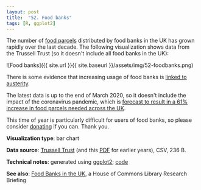 ```yaml
---
layout: post
title:  "52. Food banks"
tags: [R, ggplot2]
---
```


The number of [food parcels](https://www.trusselltrust.org/get-help/emergency-food/food-parcel/) distributed by food banks in the UK has grown rapidly over the last decade. The following visualization shows data from the Trussell Trust (so it doesn't include all food banks in the UK):

![Food banks]({{ site.url }}{{ site.baseurl }}/assets/img/52-foodbanks.png)

There is some evidence that increasing usage of food banks is [linked to austerity](https://en.wikipedia.org/wiki/United_Kingdom_government_austerity_programme#Food_banks).

The latest data is up to the end of March 2020, so it doesn't include the impact of the coronavirus pandemic,
which is [forecast to result in a 61% increase in food parcels needed across the UK](https://www.trusselltrust.org/2020/09/14/new-report-reveals-how-coronavirus-has-affected-food-bank-use/).

This time of year is particularly difficult for users of food banks, so please consider [donating](https://www.trusselltrust.org/make-a-donation/) if you can. Thank you.

**Visualization type**: bar chart

**Data source**: [Trussell Trust](https://www.trusselltrust.org/news-and-blog/latest-stats/end-year-stats/#total) (and this [PDF](http://www.trusselltrust.org/wp-content/uploads/sites/2/2015/06/BIGGEST-EVER-INCREASE-IN-UK-FOODBANK-USE.pdf) for earlier years), CSV, 236 B.

**Technical notes**: generated using [ggplot2](https://ggplot2.tidyverse.org/index.html); [code](https://github.com/tomwhite/datavision-code/tree/master/52-foodbanks)

**See also**: [Food Banks in the UK](https://commonslibrary.parliament.uk/research-briefings/cbp-8585/), a House of Commons Library Research Briefing
